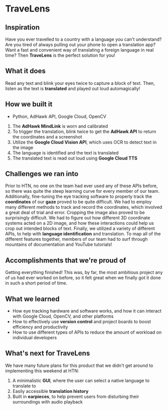 # TraveLens

## Inspiration
Have you ever travelled to a country with a language you can't understand? Are you tired of always pulling out your phone to open a translation app? Want a fast and convenient way of translating a foreign language in real time? Then **TraveLens** is the perfect solution for you!

## What it does
Read any text and blink your eyes twice to capture a block of text. Then, listen as the text is **translated** and played out loud automagically!

## How we built it
- Python, AdHawk API, Google Cloud, OpenCV
1. The **AdHawk MindLink** is worn and calibrated
2. To trigger the translation, blink twice to get the **AdHawk API** to return the coordinates and a screenshot
3. Utilize the **Google Cloud Vision API**, which uses OCR to detect text in the image
4. The language is identified and the text is translated
5. The translated text is read out loud using **Google Cloud TTS**

## Challenges we ran into
Prior to HTN, no one on the team had ever used any of these APIs before, so there was quite the steep learning curve for every member of our team. 
Additionally, fine-tuning the eye tracking software to properly track the **coordinates** of our **gaze** proved to be quite difficult. We had to employ many different methods to track and record the coordinates, which involved a great deal of trial and error. 
Cropping the image also proved to be surprisingly difficult. We had to figure out how different 3D coordinate systems acted on a 2D image, and how these interactions could help us crop out intended blocks of text.
Finally, we utilized a variety of different APIs, to help with **language identification** and translation. To map all of the different features together, members of our team had to surf through mountains of documentation and YouTube tutorials!

## Accomplishments that we're proud of
Getting everything finished! This was, by far, the most ambitious project any of us had ever worked on before, so it felt great when we finally got it done in such a short period of time.

## What we learned
- How eye tracking hardware and software works, and how it can interact with Google Cloud, OpenCV, and other platforms
- How to effectively use **version control** and project boards to boost efficiency and productivity
- How to use different types of APIs to reduce the amount of workload on individual developers

## What's next for TraveLens
We have many future plans for this product that we didn't get around to implementing this weekend at HTN:
1. A minimalistic **GUI**, where the user can select a native language to translate to
2. Easily accessible **translation history**
3. Built in **earpieces**, to help prevent users from disturbing their surroundings with audio playback
